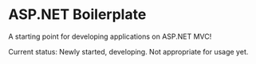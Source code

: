 ASP.NET Boilerplate
===

A starting point for developing applications on ASP.NET MVC!

Current status: Newly started, developing. Not appropriate for usage yet.
